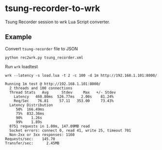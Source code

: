 # tsung-recorder-to-wrk
Tsung Recorder session to wrk Lua Script converter.

## Example

Convert `tsung-recorder` file to JSON

```
python rec2wrk.py tsung_recorder.xml
```

Run `wrk` loadtest

```
wrk --latency -s load.lua -t 2 -c 100 -d 1m http://192.168.1.101:8000/

Running 1m test @ http://192.168.1.101:8000/
  2 threads and 100 connections
  Thread Stats   Avg      Stdev     Max   +/- Stdev
    Latency   460.80ms  526.77ms   2.00s    81.24%
    Req/Sec    76.81     57.11   353.00     73.43%
  Latency Distribution
     50%  166.49ms
     75%  832.36ms
     90%    1.26s
     99%    1.89s
  8751 requests in 1.00m, 147.09MB read
  Socket errors: connect 0, read 41, write 25, timeout 701
  Non-2xx or 3xx responses: 1160
Requests/sec:    145.70
Transfer/sec:      2.45MB

```